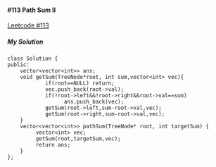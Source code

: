 #### #113 Path Sum II
[Leetcode #113](https://leetcode.com/problems/path-sum-ii/)  

##### My Solution
```
class Solution {
public:
    vector<vector<int>> ans;
    void getSum(TreeNode*root, int sum,vector<int> vec){
            if(root==NULL) return;
            vec.push_back(root->val);
            if(!root->left&&!root->right&&root->val==sum)
                  ans.push_back(vec);
            getSum(root->left,sum-root->val,vec);
            getSum(root->right,sum-root->val,vec);
    }
    vector<vector<int>> pathSum(TreeNode* root, int targetSum) {
         vector<int> vec;
         getSum(root,targetSum,vec);
         return ans;
    }
};
```
